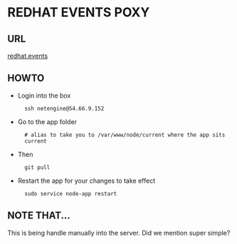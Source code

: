 # REDHAT EVENTS POXY

## URL

[redhat.events](http://redhat.events)

## HOWTO

- Login into the box

        ssh netengine@54.66.9.152

- Go to the app folder

        # alias to take you to /var/www/node/current where the app sits
        current

- Then

        git pull

- Restart the app for your changes to take effect

        sudo service node-app restart


## NOTE THAT...

This is being handle manually into the server. Did we mention super simple?
